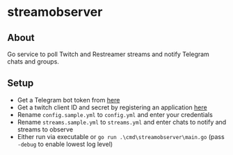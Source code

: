 # streamobserver

## About

Go service to poll Twitch and Restreamer streams and notify Telegram chats and groups.

## Setup

- Get a Telegram bot token from [here](https://t.me/BotFather)
- Get a twitch client ID and secret by registering an application [here](https://dev.twitch.tv/console/apps)
- Rename `config.sample.yml` to `config.yml` and enter your credentials
- Rename `streams.sample.yml` to `streams.yml` and enter chats to notify and streams to observe
- Either run via executable or `go run .\cmd\streamobserver\main.go` (pass `-debug` to enable lowest log level)

